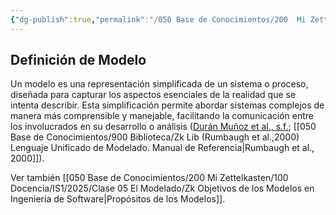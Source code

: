 ```yaml
---
{"dg-publish":true,"permalink":"/050 Base de Conocimientos/200  Mi Zettelkasten/100 Docencia/IS1/2025/Clase 05 El Modelado/Zk Modelo - Definición/","tags":["digitalGarden"]}
---
```


## Definición de Modelo

Un modelo es una representación simplificada de un sistema o proceso, diseñada para capturar los aspectos esenciales de la realidad que se intenta describir. Esta simplificación permite abordar sistemas complejos de manera más comprensible y manejable, facilitando la comunicación entre los involucrados en su desarrollo o análisis ([Durán Muñoz et al., s.f.](https://openaccess.uoc.edu/bitstream/10609/63466/4/Técnicas%20avanzadas%20de%20ingeniería%20de%20software_Módulo%201_Desarrollo%20de%20software%20dirigido%20por%20modelos.pdf); [[050 Base de Conocimientos/900 Biblioteca/Zk Lib (Rumbaugh et al.,2000) Lenguaje Unificado de Modelado. Manual de Referencia\|Rumbaugh et al., 2000]]).

Ver también [[050 Base de Conocimientos/200  Mi Zettelkasten/100 Docencia/IS1/2025/Clase 05 El Modelado/Zk Objetivos de los Modelos en Ingeniería de Software\|Propósitos de los Modelos]].
